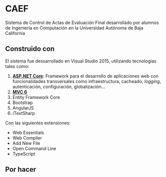 # CAEF
Sistema de Control de Actas de Evaluación Final desarrollado por alumnos de Ingeniería en Computación en la Universidad Autónoma de Baja California

## Construido con
El sistema fue dessarrollado en Visual Studio 2015, utilizando tecnologías tales como:
1. [**ASP.NET Core**](https://www.asp.net/core): Framework para el desarrollo de aplicaciones web con funcionalidades transversales como infraestructura, cacheado, _logging_, autenticación, configuración, globalización...
2. [**MVC 6**](https://docs.microsoft.com/en-us/aspnet/core/mvc/overview)
3. Entity Framework Core
4. Bootstrap
5. AngularJS
6. iTextSharp

Con las siguientes extensiones:
- Web Essentials
- Web Compiler
- Add New File
- Open Command Line
- TypeScript

## Por hacer
